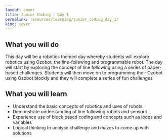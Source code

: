 ```yaml
---
layout: cover
title: Junior Coding - Day 1
permalink: resources/learning/junior_coding_day_1/
kind: cover
---
```


<aside class="overview do"> 

## What you will do

This day will be a robotics themed day whereby students will explore robotics using Ozobot, the line-following and programmable robot. The day will start by exploring the concept of line following using a series of paper-based challenges. Students will then move on to programming their Ozobot using Ozobot blockly and they will complete a series of fun challenges

</aside>

<aside class="overview learn">

## What you will learn
* Understand the basic concepts of robotics and uses of robots* Demonstrate understanding of line following robots and sensors* Experience use of block based coding and concepts such as loops and variables* Logical thinking to analyse challenge and mazes to come up with solutions
</aside>